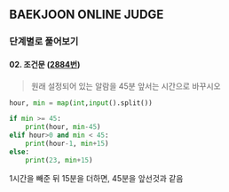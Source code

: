 ## BAEKJOON ONLINE JUDGE
### 단계별로 풀어보기
#### 02. 조건문 ([2884번](https://www.acmicpc.net/problem/2884))

> 원래 설정되어 있는 알람을 45분 앞서는 시간으로 바꾸시오   

```python
hour, min = map(int,input().split())

if min >= 45:
    print(hour, min-45)
elif hour>0 and min < 45:
    print(hour-1, min+15)
else:
    print(23, min+15)
```

1시간을 빼준 뒤 15분을 더하면, 45분을 앞선것과 같음
